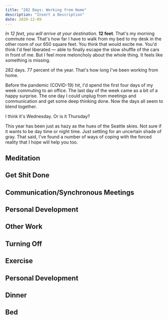 ```yaml
---
title: "282 Days: Working from Home"
description: "Insert a Description"
date: 2020-12-09
---
```


*In 12 feet, you will arrive at your destination.* **12 feet**. That's my morning commute now. That's how far I have to walk from my bed
to my desk in the other room of our 650 square feet. You think that would excite me. You'd think I'd feel liberated — able to finally escape
the slow shuffle of the cars in front of me. But I feel more meloncholy about the whole thing. It feels like something is missing.

282 days. 77 percent of the year. That's how long I've been working from home. 

Before the pandemic (COVID-19) hit, I'd spend the first four days of my week commuting to an office. The last day of the week came as a bit of
a happy surprise. The one day I could unplug from meetings and communication and get some deep thinking done. Now the days all seem to blend together.

I think it's Wednesday. Or is it Thursday?

This year has been just as hazy as the hues of the Seattle skies. Not sure if it wants to be day time or night time. Just settling for an uncertain shade of gray.
That said, I've found a number of ways of coping with the forced reality that I hope will help you too.

## Meditation

## Get Shit Done

## Communication/Synchronous Meetings

## Personal Development

## Other Work

## Turning Off

## Exercise

## Personal Development

## Dinner

## Bed



